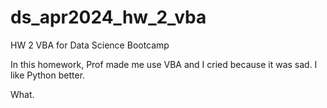 # ds_apr2024_hw_2_vba
HW 2 VBA for Data Science Bootcamp

In this homework, Prof made me use VBA and I cried because it was sad. I like Python better.

What.
